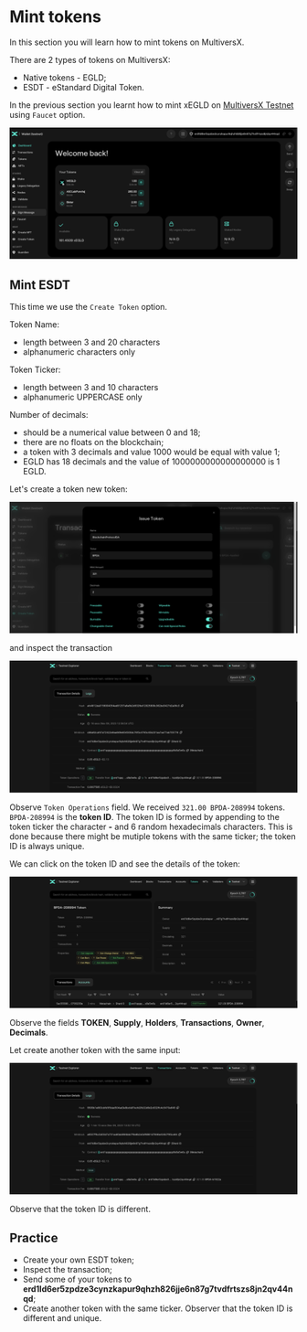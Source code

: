 # Mint tokens

In this section you will learn how to mint tokens on MultiversX.

There are 2 types of tokens on MultiversX:
* Native tokens - EGLD;
* ESDT - eStandard Digital Token.

In the previous section you learnt how to mint xEGLD on [MultiversX Testnet](https://testnet-wallet.multiversx.com/) using `Faucet` option.

![Testnet Wallet](../media/testnet_wallet.png)

## Mint ESDT

This time we use the `Create Token` option.

Token Name:
* length between 3 and 20 characters
* alphanumeric characters only

Token Ticker:
* length between 3 and 10 characters
* alphanumeric UPPERCASE only

Number of decimals:
* should be a numerical value between 0 and 18;
* there are no floats on the blockchain;
* a token with 3 decimals and value 1000 would be equal with value 1;
* EGLD has 18 decimals and the value of 1000000000000000000 is 1 EGLD.

Let's create a token new token:

![Issue Token](../media/issue_token.png)

and inspect the transaction 

![Explorer Token Created](../media/explorer_token_created.png)

Observe `Token Operations` field. We received `321.00 BPDA-208994` tokens. `BPDA-208994` is the **token ID**. The token ID is formed by appending to the token ticker the character **-** and 6 random hexadecimals characters. This is done because there might be mutiple tokens with the same ticker; the token ID is always unique.

We can click on the token ID and see the details of the token:

![Token Details](../media/token_details.png)

Observe the fields **TOKEN**, **Supply**, **Holders**, **Transactions**, **Owner**, **Decimals**.

Let create another token with the same input:

![Issue Token2](../media/issue_token2.png)

Observe that the token ID is different.

## Practice

* Create your own ESDT token;
* Inspect the transaction;
* Send some of your tokens to **erd1ld6er5zpdze3cynzkapur9qhzh826jje6n87g7tvdfrtszs8jn2qv44nqd**;
* Create another token with the same ticker. Observer that the token ID is different and unique.